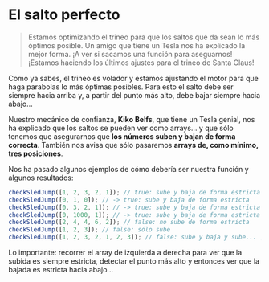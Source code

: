 # El salto perfecto

> Estamos optimizando el trineo para que los saltos que da sean lo más óptimos posible. Un amigo que tiene un Tesla nos ha explicado la mejor forma. ¡A ver si sacamos una función para aseguarnos!
¡Estamos haciendo los últimos ajustes para el trineo de Santa Claus!

Como ya sabes, el trineo es volador y estamos ajustando el motor para que haga parabolas lo más óptimas posibles. Para esto el salto debe ser siempre hacia arriba y, a partir del punto más alto, debe bajar siempre hacia abajo...

Nuestro mecánico de confianza, **Kiko Belfs**, que tiene un Tesla genial, nos ha explicado que los saltos se pueden ver como arrays... y que sólo tenemos que asegurarnos que **los números suben y bajan de forma correcta**. También nos avisa que sólo pasaremos **arrays de, como mínimo, tres posiciones**.

Nos ha pasado algunos ejemplos de cómo debería ser nuestra función y algunos resultados:

```js
checkSledJump([1, 2, 3, 2, 1]); // true: sube y baja de forma estricta
checkSledJump([0, 1, 0]); // -> true: sube y baja de forma estricta
checkSledJump([0, 3, 2, 1]); // -> true: sube y baja de forma estricta
checkSledJump([0, 1000, 1]); // -> true: sube y baja de forma estricta
checkSledJump([2, 4, 4, 6, 2]); // false: no sube de forma estricta
checkSledJump([1, 2, 3]); // false: sólo sube
checkSledJump([1, 2, 3, 2, 1, 2, 3]); // false: sube y baja y sube... ¡no vale!
```

Lo importante: recorrer el array de izquierda a derecha para ver que la subida es siempre estricta, detectar el punto más alto y entonces ver que la bajada es estricta hacia abajo...
